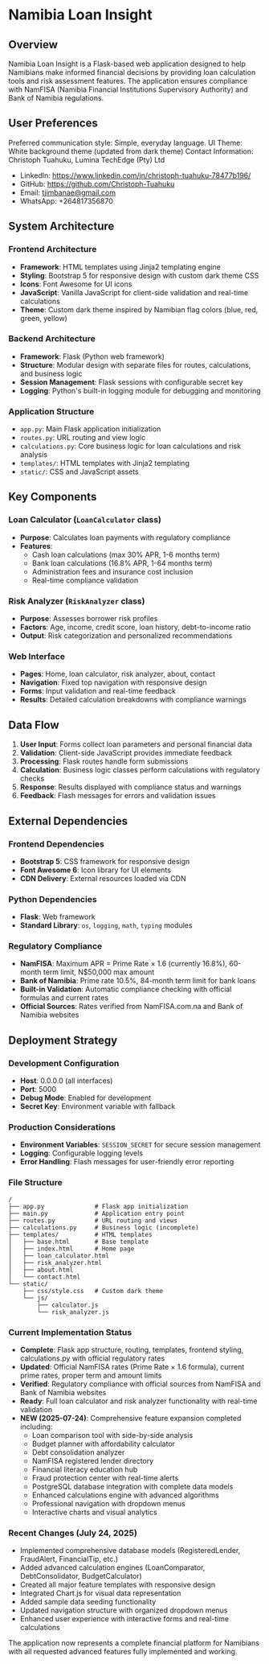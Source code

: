 # Namibia Loan Insight

## Overview

Namibia Loan Insight is a Flask-based web application designed to help Namibians make informed financial decisions by providing loan calculation tools and risk assessment features. The application ensures compliance with NamFISA (Namibia Financial Institutions Supervisory Authority) and Bank of Namibia regulations.

## User Preferences

Preferred communication style: Simple, everyday language.
UI Theme: White background theme (updated from dark theme)
Contact Information: Christoph Tuahuku, Lumina TechEdge (Pty) Ltd
- LinkedIn: https://www.linkedin.com/in/christoph-tuahuku-78477b196/
- GitHub: https://github.com/Christoph-Tuahuku
- Email: tjimbanae@gmail.com
- WhatsApp: +264817356870

## System Architecture

### Frontend Architecture
- **Framework**: HTML templates using Jinja2 templating engine
- **Styling**: Bootstrap 5 for responsive design with custom dark theme CSS
- **Icons**: Font Awesome for UI icons
- **JavaScript**: Vanilla JavaScript for client-side validation and real-time calculations
- **Theme**: Custom dark theme inspired by Namibian flag colors (blue, red, green, yellow)

### Backend Architecture
- **Framework**: Flask (Python web framework)
- **Structure**: Modular design with separate files for routes, calculations, and business logic
- **Session Management**: Flask sessions with configurable secret key
- **Logging**: Python's built-in logging module for debugging and monitoring

### Application Structure
- `app.py`: Main Flask application initialization
- `routes.py`: URL routing and view logic
- `calculations.py`: Core business logic for loan calculations and risk analysis
- `templates/`: HTML templates with Jinja2 templating
- `static/`: CSS and JavaScript assets

## Key Components

### Loan Calculator (`LoanCalculator` class)
- **Purpose**: Calculates loan payments with regulatory compliance
- **Features**:
  - Cash loan calculations (max 30% APR, 1-6 months term)
  - Bank loan calculations (16.8% APR, 1-64 months term)
  - Administration fees and insurance cost inclusion
  - Real-time compliance validation

### Risk Analyzer (`RiskAnalyzer` class)
- **Purpose**: Assesses borrower risk profiles
- **Factors**: Age, income, credit score, loan history, debt-to-income ratio
- **Output**: Risk categorization and personalized recommendations

### Web Interface
- **Pages**: Home, loan calculator, risk analyzer, about, contact
- **Navigation**: Fixed top navigation with responsive design
- **Forms**: Input validation and real-time feedback
- **Results**: Detailed calculation breakdowns with compliance warnings

## Data Flow

1. **User Input**: Forms collect loan parameters and personal financial data
2. **Validation**: Client-side JavaScript provides immediate feedback
3. **Processing**: Flask routes handle form submissions
4. **Calculation**: Business logic classes perform calculations with regulatory checks
5. **Response**: Results displayed with compliance status and warnings
6. **Feedback**: Flash messages for errors and validation issues

## External Dependencies

### Frontend Dependencies
- **Bootstrap 5**: CSS framework for responsive design
- **Font Awesome 6**: Icon library for UI elements
- **CDN Delivery**: External resources loaded via CDN

### Python Dependencies
- **Flask**: Web framework
- **Standard Library**: `os`, `logging`, `math`, `typing` modules

### Regulatory Compliance
- **NamFISA**: Maximum APR = Prime Rate × 1.6 (currently 16.8%), 60-month term limit, N$50,000 max amount
- **Bank of Namibia**: Prime rate 10.5%, 84-month term limit for bank loans
- **Built-in Validation**: Automatic compliance checking with official formulas and current rates
- **Official Sources**: Rates verified from NamFISA.com.na and Bank of Namibia websites

## Deployment Strategy

### Development Configuration
- **Host**: 0.0.0.0 (all interfaces)
- **Port**: 5000
- **Debug Mode**: Enabled for development
- **Secret Key**: Environment variable with fallback

### Production Considerations
- **Environment Variables**: `SESSION_SECRET` for secure session management
- **Logging**: Configurable logging levels
- **Error Handling**: Flash messages for user-friendly error reporting

### File Structure
```
/
├── app.py              # Flask app initialization
├── main.py             # Application entry point
├── routes.py           # URL routing and views
├── calculations.py     # Business logic (incomplete)
├── templates/          # HTML templates
│   ├── base.html       # Base template
│   ├── index.html      # Home page
│   ├── loan_calculator.html
│   ├── risk_analyzer.html
│   ├── about.html
│   └── contact.html
└── static/
    ├── css/style.css   # Custom dark theme
    └── js/
        ├── calculator.js
        └── risk_analyzer.js
```

### Current Implementation Status
- **Complete**: Flask app structure, routing, templates, frontend styling, calculations.py with official regulatory rates
- **Updated**: Official NamFISA rates (Prime Rate × 1.6 formula), current prime rates, proper term and amount limits
- **Verified**: Regulatory compliance with official sources from NamFISA and Bank of Namibia websites
- **Ready**: Full loan calculator and risk analyzer functionality with real-time validation
- **NEW (2025-07-24)**: Comprehensive feature expansion completed including:
  - Loan comparison tool with side-by-side analysis
  - Budget planner with affordability calculator
  - Debt consolidation analyzer
  - NamFISA registered lender directory
  - Financial literacy education hub
  - Fraud protection center with real-time alerts
  - PostgreSQL database integration with complete data models
  - Enhanced calculations engine with advanced algorithms
  - Professional navigation with dropdown menus
  - Interactive charts and visual analytics

### Recent Changes (July 24, 2025)
- Implemented comprehensive database models (RegisteredLender, FraudAlert, FinancialTip, etc.)
- Added advanced calculation engines (LoanComparator, DebtConsolidator, BudgetCalculator)
- Created all major feature templates with responsive design
- Integrated Chart.js for visual data representation
- Added sample data seeding functionality
- Updated navigation structure with organized dropdown menus
- Enhanced user experience with interactive forms and real-time calculations

The application now represents a complete financial platform for Namibians with all requested advanced features fully implemented and working.